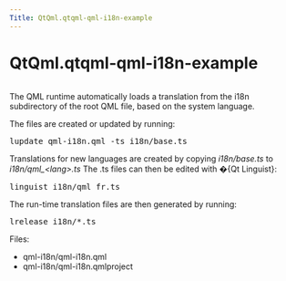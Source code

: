 ```yaml
---
Title: QtQml.qtqml-qml-i18n-example
---
```


# QtQml.qtqml-qml-i18n-example

<span class="subtitle"></span>
<!-- $$$qml-i18n-description -->
<p class="centerAlign"><img src="https://developer.ubuntu.com/static/devportal_uploaded/b5928ed2-0adc-4923-853b-ede29918e6dc-../qtqml-qml-i18n-example/images/qml-i18n-example.png" alt="" /></p><p>The QML runtime automatically loads a translation from the i18n subdirectory of the root QML file, based on the system language.</p>
<p>The files are created or updated by running:</p>
<pre class="cpp">lupdate qml<span class="operator">-</span>i18n<span class="operator">.</span>qml <span class="operator">-</span>ts i18n<span class="operator">/</span>base<span class="operator">.</span>ts</pre>
<p>Translations for new languages are created by copying <i>i18n/base.ts</i> to <i>i18n/qml_&lt;lang&gt;.ts</i> The .ts files can then be edited with �{Qt Linguist}:</p>
<pre class="cpp">linguist i18n<span class="operator">/</span>qml_fr<span class="operator">.</span>ts</pre>
<p>The run-time translation files are then generated by running:</p>
<pre class="cpp">lrelease i18n<span class="comment">/*.ts
</span></pre>
<p>Files:</p>
<ul>
<li>qml-i18n/qml-i18n.qml</li>
<li>qml-i18n/qml-i18n.qmlproject</li>
</ul>
<!-- @@@qml-i18n -->
